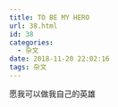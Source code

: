 ```yaml
---
title: TO BE MY HERO
url: 38.html
id: 38
categories:
  - 杂文
date: 2018-11-20 22:02:16
tags: 杂文
---
```


愿我可以做我自己的英雄